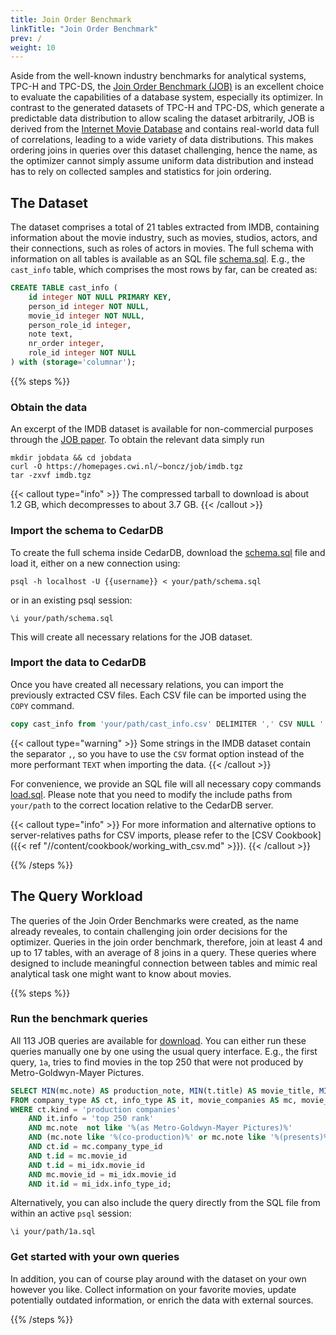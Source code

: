 ```yaml
---
title: Join Order Benchmark
linkTitle: "Join Order Benchmark"
prev: /
weight: 10
---
```

Aside from the well-known industry benchmarks for analytical systems, TPC-H and TPC-DS, the
[Join Order Benchmark (JOB)](https://www.vldb.org/pvldb/vol9/p204-leis.pdf) is an excellent choice to evaluate the
capabilities of a database system, especially its optimizer.
In contrast to the generated datasets of TPC-H and TPC-DS, which generate a predictable data distribution to allow
scaling the dataset arbitrarily, JOB is derived from the [Internet Movie Database](https://www.imdb.com) and contains real-world data
full of correlations, leading to a wide variety of data distributions.
This makes ordering joins in queries over this dataset challenging, hence the name, as the optimizer cannot simply
assume uniform data distribution and instead has to rely on collected samples and statistics for join ordering.

## The Dataset
The dataset comprises a total of 21 tables extracted from IMDB, containing information about the movie industry, such
as movies, studios, actors, and their connections, such as roles of actors in movies.
The full schema with information on all tables is available as an SQL file [schema.sql](https://www.cedardb.com/data/job/schema.sql).
E.g., the `cast_info` table, which comprises the most rows by far, can be created as:

```sql
CREATE TABLE cast_info (
    id integer NOT NULL PRIMARY KEY,
    person_id integer NOT NULL,
    movie_id integer NOT NULL,
    person_role_id integer,
    note text,
    nr_order integer,
    role_id integer NOT NULL
) with (storage='columnar');
```

{{% steps %}}

### Obtain the data
An excerpt of the IMDB dataset is available for non-commercial purposes through the [JOB paper](https://www.vldb.org/pvldb/vol9/p204-leis.pdf).
To obtain the relevant data simply run

```shell
mkdir jobdata && cd jobdata
curl -O https://homepages.cwi.nl/~boncz/job/imdb.tgz
tar -zxvf imdb.tgz
```

{{< callout type="info" >}}
The compressed tarball to download is about 1.2&nbsp;GB, which decompresses to about 3.7&nbsp;GB.
{{< /callout >}}

### Import the schema to CedarDB

To create the full schema inside CedarDB, download the [schema.sql](https://www.cedardb.com/data/job/schema.sql) file and load it, either on a new connection using:

```shell
psql -h localhost -U {{username}} < your/path/schema.sql
```

or in an existing psql session:

```shell
\i your/path/schema.sql
```

This will create all necessary relations for the JOB dataset.

### Import the data to CedarDB

Once you have created all necessary relations, you can import the previously extracted CSV files.
Each CSV file can be imported using the `COPY` command.

```sql
copy cast_info from 'your/path/cast_info.csv' DELIMITER ',' CSV NULL '' ESCAPE '\' HEADER;
```

{{< callout type="warning" >}}
Some strings in the IMDB dataset contain the separator `,`, so you have to use the `CSV` format option instead of the
more performant `TEXT` when importing the data.
{{< /callout >}}

For convenience, we provide an SQL file will all necessary copy commands [load.sql](https://www.cedardb.com/data/job/load.sql).
Please note that you need to modify the include paths from `your/path` to the correct location relative to the CedarDB
server.

{{< callout type="info" >}}
For more information and alternative options to server-relatives paths for CSV imports, please refer to the
[CSV Cookbook]({{< ref "//content/cookbook/working_with_csv.md" >}}).
{{< /callout >}}

{{% /steps %}}

## The Query Workload
The queries of the Join Order Benchmarks were created, as the name already reveales, to contain challenging join order
decisions for the optimizer.
Queries in the join order benchmark, therefore, join at least 4 and up to 17 tables, with an average of 8 joins in a query.
These queries where designed to include meaningful connection between tables and mimic real analytical task one might 
want to know about movies.

{{% steps %}}

### Run the benchmark queries
All 113 JOB queries are available for [download](http://www-db.in.tum.de/~leis/qo/job.tgz).
You can either run these queries manually one by one using the usual query interface.
E.g., the first query, `1a`, tries to find movies in the top 250 that were not produced by Metro-Goldwyn-Mayer Pictures.

```sql {filename="1a.sql"}
SELECT MIN(mc.note) AS production_note, MIN(t.title) AS movie_title, MIN(t.production_year) AS movie_year 
FROM company_type AS ct, info_type AS it, movie_companies AS mc, movie_info_idx AS mi_idx, title AS t
WHERE ct.kind = 'production companies'
    AND it.info = 'top 250 rank'
    AND mc.note  not like '%(as Metro-Goldwyn-Mayer Pictures)%' 
    AND (mc.note like '%(co-production)%' or mc.note like '%(presents)%')
    AND ct.id = mc.company_type_id 
    AND t.id = mc.movie_id 
    AND t.id = mi_idx.movie_id
    AND mc.movie_id = mi_idx.movie_id
    AND it.id = mi_idx.info_type_id;
```

Alternatively, you can also include the query directly from the SQL file from within an active `psql` session:

```shell
\i your/path/1a.sql
```

### Get started with your own queries
In addition, you can of course play around with the dataset on your own however you like.
Collect information on your favorite movies, update potentially outdated information, or enrich the data with external
sources.

{{% /steps %}}